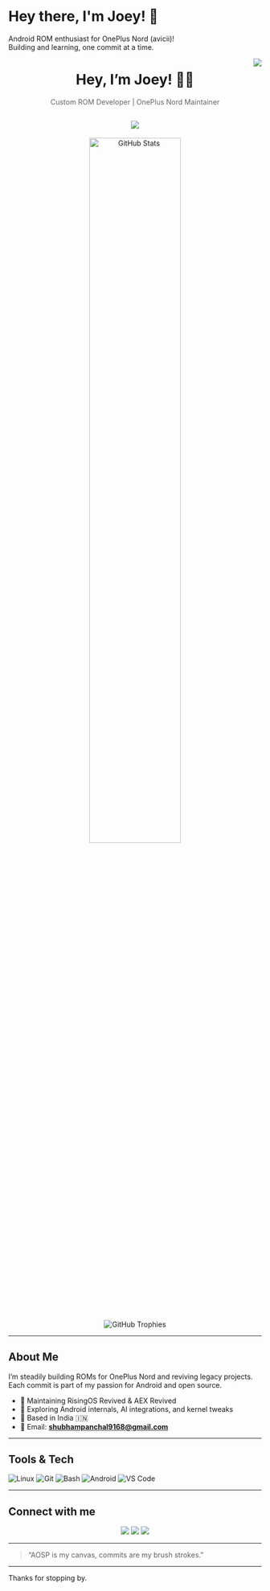 # Hey there, I'm Joey! 👋

Android ROM enthusiast for OnePlus Nord (avicii)!  
Building and learning, one commit at a time.

<!-- Visitor Badge -->
<img align="right" src="https://visitor-badge.laobi.icu/badge?page_id=Joey-1123.Joey-1123" />

<h1 align="center">Hey, I’m Joey! 🙋‍♂️</h1>
<p align="center" style="color: #666;">Custom ROM Developer | OnePlus Nord Maintainer</p>

<h2 align="center">
  <a href="https://git.io/typing-svg">
    <img src="https://readme-typing-svg.demolab.com?font=Fira+Code&weight=500&size=24&pause=1000&color=555555&background=transparent&center=true&vCenter=true&width=600&lines=RisingOS+%2B+AEX+Revived+Maintainer;Building+ROMs+with+Passion;Learning+Android+Internals+Daily" />
  </a>
</h2>

<p align="center">
  <img alt="GitHub Stats" src="https://github-readme-stats.vercel.app/api?username=Joey-1123&show_icons=true&theme=tokyonight" width="60%" />
</p>

<p align="center">
  <img alt="GitHub Trophies" src="https://github-profile-trophy.vercel.app/?username=Joey-1123&theme=tokyonight&no-frame=true&margin-w=7" />
</p>

---

## About Me

I’m steadily building ROMs for OnePlus Nord and reviving legacy projects.  
Each commit is part of my passion for Android and open source.

- 🔧 Maintaining RisingOS Revived & AEX Revived  
- 🧠 Exploring Android internals, AI integrations, and kernel tweaks  
- 📍 Based in India 🇮🇳  
- 💌 Email: **shubhampanchal9168@gmail.com**

---

## Tools & Tech

<p>
  <img alt="Linux" src="https://img.shields.io/badge/Linux-FCC624?style=flat&logo=linux&logoColor=black" />
  <img alt="Git" src="https://img.shields.io/badge/Git-F05032?style=flat&logo=git&logoColor=white" />
  <img alt="Bash" src="https://img.shields.io/badge/Bash-121011?style=flat&logo=gnu-bash" />
  <img alt="Android" src="https://img.shields.io/badge/Android-3DDC84?style=flat&logo=android&logoColor=white" />
  <img alt="VS Code" src="https://img.shields.io/badge/Editor-VSCode-blue?style=flat&logo=visual-studio-code&logoColor=white" />
</p>

---

## Connect with me

<p align="center">
  <a href="mailto:shubhampanchal9168@gmail.com" target="_blank"><img src="https://img.shields.io/badge/-Email-D14836?style=for-the-badge&logo=gmail&logoColor=white" /></a>
  <a href="https://t.me/JoeyOnRise" target="_blank"><img src="https://img.shields.io/badge/Telegram-Connect-0088cc?style=for-the-badge&logo=telegram&logoColor=white" /></a>
  <a href="https://github.com/Joey-1123" target="_blank"><img src="https://img.shields.io/badge/-GitHub-181717?style=for-the-badge&logo=github&logoColor=white" /></a>
</p>

---

> “AOSP is my canvas, commits are my brush strokes."

---

Thanks for stopping by.
